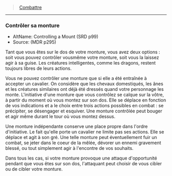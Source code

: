 ﻿---
!Generic
Id: combat_hd.md#contrôler-sa-monture
ParentLink: combat_hd.md#combattre
Name: Contrôler sa monture
ParentName: Combattre
NameLevel: 3
AltName: Controlling a Mount (SRD p99)
Source: (MDR p295)
---
> [Combattre](hd_combat.md)

---

### Contrôler sa monture

- AltName: Controlling a Mount (SRD p99)
- Source: (MDR p295)

Tant que vous êtes sur le dos de votre monture, vous avez deux options : soit vous pouvez contrôler vousmême votre monture, soit vous la laissez agir à sa guise. Les créatures intelligentes, comme les dragons, restent toujours libres de leurs actions.

Vous ne pouvez contrôler une monture que si elle a été entraînée à accepter un cavalier. On considère que les chevaux domestiqués, les ânes et les créatures similaires ont déjà été dressés quand votre personnage les monte. L'initiative d'une monture que vous contrôlez se calque sur la vôtre, à partir du moment où vous montez sur son dos. Elle se déplace en fonction de vos indications et a le choix entre trois actions possibles en combat : se précipiter, se désengager et esquiver. Une monture contrôlée peut bouger et agir même durant le tour où vous montez dessus.

Une monture indépendante conserve une place propre dans l'ordre d'initiative. Le fait qu'elle porte un cavalier ne limite pas ses actions. Elle se déplace et agit à son gré. Une telle monture peut éventuellement fuir un combat, se jeter dans le coeur de la mêlée, dévorer un ennemi gravement blessé, ou tout simplement agir à l'encontre de vos souhaits.

Dans tous les cas, si votre monture provoque une attaque d'opportunité pendant que vous êtes sur son dos, l'attaquant peut choisir de vous cibler ou de cibler votre monture.

